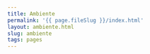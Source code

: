 ```yaml
---
title: Ambiente
permalink: '{{ page.fileSlug }}/index.html'
layout: ambiente.html
slug: ambiente
tags: pages
---
```



